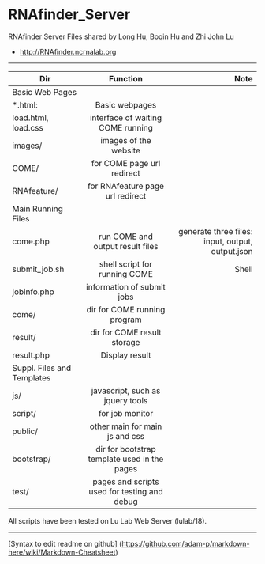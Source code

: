 # RNAfinder_Server
RNAfinder Server Files shared by Long Hu, Boqin Hu and Zhi John Lu

* http://RNAfinder.ncrnalab.org


---


| Dir        | Function           | Note  |
| ------------- |:-------------:| -----:|
|Basic Web Pages | | |
|*.html: | Basic webpages| |
|load.html, load.css | interface of waiting COME running | |
|images/ | images of the website | |
|COME/|  for COME page url redirect | |
|RNAfeature/| for RNAfeature page url redirect | | 
|Main Running Files | | |
|come.php| run COME and output result files | generate three files: input, output, output.json |
|submit_job.sh | shell script for running COME | Shell |
|jobinfo.php |  information of submit jobs | |
|come/ |  dir for COME running program |  |
|result/ | dir  for COME result storage |  |
|result.php|  Display result |  |
|Suppl. Files and Templates | | |
|js/ |  javascript, such as jquery tools |  |
|script/ | for job monitor | |
|public/ | other main for main js and css |  |
|bootstrap/ |  dir for bootstrap template used in the pages | |
|test/ |  pages and scripts used for testing and debug | |

All scripts have been tested on Lu Lab Web Server (lulab/18).





---

[Syntax to edit readme on github] (https://github.com/adam-p/markdown-here/wiki/Markdown-Cheatsheet)
